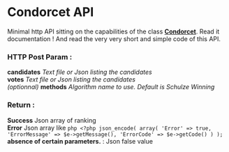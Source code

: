 Condorcet API
===========================

Minimal http API sitting on the capabilities of the class **[Condorcet](https://github.com/julien-boudry/Condorcet_Schulze-PHP_Class)**. Read it documentation ! And read the very very short and simple code of this API.

### HTTP Post Param :   
**candidates** _Text file or Json listing the candidates_     
**votes** _Text file or Json listing the candidates_     
_(optionnal)_ **methods** _Algorithm name to use. Default is Schulze Winning_     


### Return :    

**Success** Json array of ranking    
**Error** Json array like ```php <?php json_encode( array( 'Error' => true, 'ErrorMessage' => $e->getMessage(), 'ErrorCode' => $e->getCode() ) );```     
**absence of certain parameters.** : Json false value    
